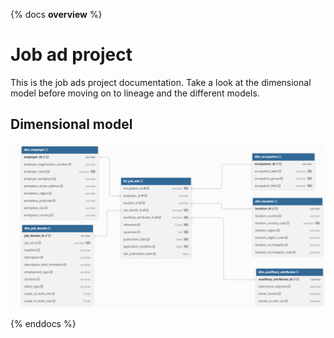 {% docs __overview__ %}

# Job ad project

This is the job ads project documentation. Take a look at the dimensional model before moving on to lineage and the different models.

## Dimensional model

![dimensional model](../assets/job_ads_dimension_model.png)


{% enddocs %}